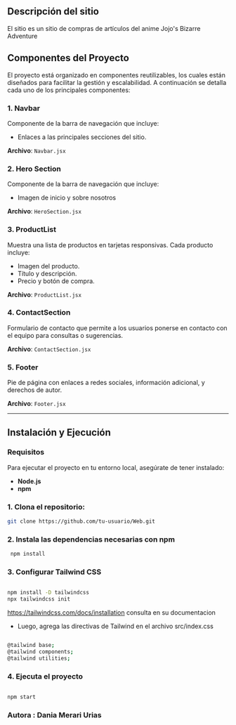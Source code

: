 ## Descripción del sitio

El sitio es un sitio de compras de artículos del anime Jojo's Bizarre Adventure


## Componentes del Proyecto

El proyecto está organizado en componentes reutilizables, los cuales están diseñados para facilitar la gestión y escalabilidad. A continuación se detalla cada uno de los principales componentes:

### 1. **Navbar**

Componente de la barra de navegación que incluye:

- Enlaces a las principales secciones del sitio.

**Archivo**: `Navbar.jsx`

### 2. **Hero Section**

Componente de la barra de navegación que incluye:

- Imagen de inicio y sobre nosotros

**Archivo**: `HeroSection.jsx`

### 3. **ProductList**

Muestra una lista de productos en tarjetas responsivas. Cada producto incluye:

- Imagen del producto.
- Título y descripción.
- Precio y botón de compra.

**Archivo**: `ProductList.jsx`

### 4. **ContactSection**

Formulario de contacto que permite a los usuarios ponerse en contacto con el equipo para consultas o sugerencias.

**Archivo**: `ContactSection.jsx`

### 5. **Footer**

Pie de página con enlaces a redes sociales, información adicional, y derechos de autor.

**Archivo**: `Footer.jsx`



---

## Instalación y Ejecución

### Requisitos

Para ejecutar el proyecto en tu entorno local, asegúrate de tener instalado:

- **Node.js** 
- **npm**

### 1. Clona el repositorio:

   ```bash
   git clone https://github.com/tu-usuario/Web.git

   ```
   ### 2. Instala las dependencias necesarias con npm
```bash
 npm install
 ```

### 3.  Configurar Tailwind CSS

```bash

npm install -D tailwindcss 
npx tailwindcss init

```

https://tailwindcss.com/docs/installation consulta en su documentacion

- Luego, agrega las directivas de Tailwind en el archivo src/index.css

```bash

@tailwind base;
@tailwind components;
@tailwind utilities;

```

### 4. Ejecuta el proyecto

```bash

npm start

```

### Autora : Dania Merari Urias


   
